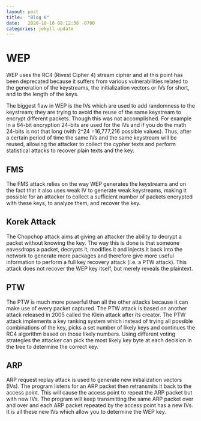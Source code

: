 ```yaml
---
layout: post
title:  "Blog 6"
date:   2020-10-16 08:12:38 -0700
categories: jekyll update
---
```


<h1>WEP</h1>
<p>
WEP uses the RC4 (Rivest Cipher 4) stream cipher and at this point has been deprecated because it suffers from various vulnerabilities related to the generation of the keystreams, the initialization vectors or IVs for short, and to the length of the keys.</p>

<p>
The biggest flaw in WEP is the IVs which are used to add randomness to the keystream; they are trying to avoid the reuse of the same keystream to encrypt different packets. Though this was not accomplished. For example in a 64-bit encryption 24-bits are used for the IVs and if you do the math 24-bits is not that long (with 2^24 =16,777,216 possible values).
Thus, after a certain period of time the same IVs and the same keystream will be reused, allowing the attacker to collect the cypher texts and perform statistical attacks to recover plain texts and the key.
</p>
<h2>FMS</h2>
<p>
The FMS attack relies on the way WEP generates the keystreams and on the fact that it also uses weak IV to generate weak keystreams, making it possible for an attacker to collect a sufficient number of packets encrypted with these keys, to analyze them, and recover the key.
</p>
<h2>Korek Attack</h2>
<p>
The Chopchop attack aims at giving an attacker the ability to decrypt a packet without knowing the key. The way this is done is that someone eavesdrops a packet, decrypts it, modifies it and injects it back into the network to generate more packages and therefore give more useful information to perform a full key recovery attack (i.e. a PTW attack).
This attack does not recover the WEP key itself, but merely reveals the plaintext.
</p>
<h2>PTW</h2>
<p>
The PTW is much more powerful than all the other attacks because it can make use of every packet captured. The PTW attack is based on another attack released in 2005 called the Klein attack after its creator. The PTW attack implements a key ranking system which instead of trying all possible combinations of the key, picks a set number of likely keys and continues the RC4 algorithm based on those likely numbers. Using different voting strategies the attacker can pick the most likely key byte at each decision in the tree to determine the correct key. 
</p>
<h2>ARP</h2>
<p>
ARP request replay attack is used to generate new initialization vectors (IVs). The program listens for an ARP packet then retransmits it back to the access point. This will cause the access point to repeat the ARP packet but with new IVs. The program will keep transmitting the same ARP packet over and over and each ARP packet repeated by the access point has a new IVs. It is all these new IVs which allow you to determine the WEP key. 
</p>
